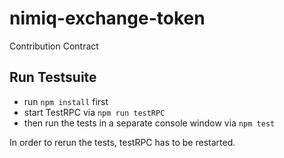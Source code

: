# nimiq-exchange-token
Contribution Contract

## Run Testsuite
- run `npm install` first
- start TestRPC via `npm run testRPC`
- then run the tests in a separate console window via `npm test`

In order to rerun the tests, testRPC has to be restarted.

